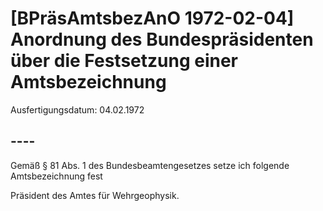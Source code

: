 # [BPräsAmtsbezAnO 1972-02-04] Anordnung des Bundespräsidenten über die Festsetzung einer Amtsbezeichnung

Ausfertigungsdatum: 04.02.1972

 

## ----

Gemäß § 81 Abs. 1 des Bundesbeamtengesetzes setze ich folgende Amtsbezeichnung fest

  
Präsident des Amtes für Wehrgeophysik.
